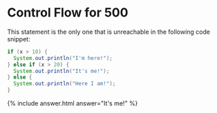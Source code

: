 # Control Flow for 500

This statement is the only one that is unreachable in the following code
snippet:

```java
if (x > 10) {
  System.out.println("I'm here!");
} else if (x > 20) {
  System.out.println("It's me!");
} else {
  System.out.println("Here I am!");
}
```

{% include answer.html answer="It's me!" %}
